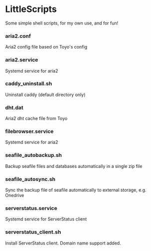 # LittleScripts

Some simple shell scripts, for my own use, and for fun!

### aria2.conf

Aria2 config file based on Toyo's config

### aria2.service

Systemd service for aria2

### caddy_uninstall.sh

Uninstall caddy (default directory only)

### dht.dat

Aria2 dht cache file from Toyo

### filebrowser.service

Systemd service for aria2

### seafile_autobackup.sh

Backup seafile files and databases automatically in a single zip file

### seafile_autosync.sh

Sync the backup file of seafile automatically to external storage, e.g. Onedrive

### serverstatus.service

Systemd service for ServerStatus client

### serverstatus_client.sh

Install ServerStatus client. Domain name support added.

